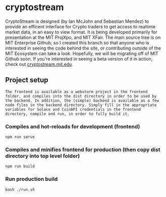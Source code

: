 # cryptostream
CryptoStream is designed (by Ian McJohn and Sebastian Mendez) to provide an efficent interface for Crypto traders to get access to realtime market data, in an easy to view format. It is being developed primarily for presentation at the MIT ProjXpo, and MIT XFair. The main source tree is on MIT Enterprise Github, so I created this branch so that anyone who is interested in seeing the code behind the site, or contributing outside of the MIT Ecosystem can take a look. Hopefully, we will be migrating off of MIT Github soon. If you're interested in seeing a beta version of it in action, check out [cryptostream.mit.edu](http://cryptostream.mit.edu). 


## Project setup
```
The frontend is available as a webstorm project in the frontend folder, and compiles into the dist directory in order to be used by the backend. In addition, the (simple) backend is available as a few node files in the backend directory. Simply fill in the appropriate variables for Solace and CoinAPI credentials in the frontend directory, compile and run, in order to fully build it.
```

### Compiles and hot-reloads for development (frontend)
```
npm run serve
```

### Compiles and minifies frontend for production (then copy dist directory into top level folder)
```
npm run build
```

### Run production build
```
bash ./run.sh
```

